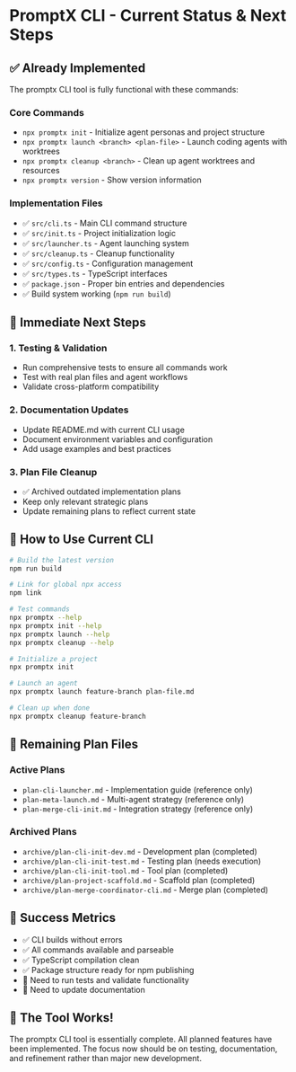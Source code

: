 # PromptX CLI - Current Status & Next Steps

## ✅ Already Implemented

The promptx CLI tool is fully functional with these commands:

### Core Commands
- `npx promptx init` - Initialize agent personas and project structure
- `npx promptx launch <branch> <plan-file>` - Launch coding agents with worktrees
- `npx promptx cleanup <branch>` - Clean up agent worktrees and resources
- `npx promptx version` - Show version information

### Implementation Files
- ✅ `src/cli.ts` - Main CLI command structure
- ✅ `src/init.ts` - Project initialization logic
- ✅ `src/launcher.ts` - Agent launching system
- ✅ `src/cleanup.ts` - Cleanup functionality
- ✅ `src/config.ts` - Configuration management
- ✅ `src/types.ts` - TypeScript interfaces
- ✅ `package.json` - Proper bin entries and dependencies
- ✅ Build system working (`npm run build`)

## 🎯 Immediate Next Steps

### 1. Testing & Validation
- Run comprehensive tests to ensure all commands work
- Test with real plan files and agent workflows
- Validate cross-platform compatibility

### 2. Documentation Updates
- Update README.md with current CLI usage
- Document environment variables and configuration
- Add usage examples and best practices

### 3. Plan File Cleanup
- ✅ Archived outdated implementation plans
- Keep only relevant strategic plans
- Update remaining plans to reflect current state

## 🔧 How to Use Current CLI

```bash
# Build the latest version
npm run build

# Link for global npx access
npm link

# Test commands
npx promptx --help
npx promptx init --help
npx promptx launch --help
npx promptx cleanup --help

# Initialize a project
npx promptx init

# Launch an agent
npx promptx launch feature-branch plan-file.md

# Clean up when done
npx promptx cleanup feature-branch
```

## 📁 Remaining Plan Files

### Active Plans
- `plan-cli-launcher.md` - Implementation guide (reference only)
- `plan-meta-launch.md` - Multi-agent strategy (reference only)
- `plan-merge-cli-init.md` - Integration strategy (reference only)

### Archived Plans
- `archive/plan-cli-init-dev.md` - Development plan (completed)
- `archive/plan-cli-init-test.md` - Testing plan (needs execution)
- `archive/plan-cli-init-tool.md` - Tool plan (completed)
- `archive/plan-project-scaffold.md` - Scaffold plan (completed)
- `archive/plan-merge-coordinator-cli.md` - Merge plan (completed)

## 🚀 Success Metrics

- ✅ CLI builds without errors
- ✅ All commands available and parseable
- ✅ TypeScript compilation clean
- ✅ Package structure ready for npm publishing
- 🔄 Need to run tests and validate functionality
- 🔄 Need to update documentation

## 🎉 The Tool Works!

The promptx CLI tool is essentially complete. All planned features have been implemented. The focus now should be on testing, documentation, and refinement rather than major new development.